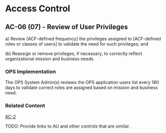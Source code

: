 # Access Control
## AC-06 (07) - Review of User Privileges

a) Review [ACF-defined frequency] the privileges assigned to [ACF-defined roles or classes of users] to validate the need for such privileges; and

(b) Reassign or remove privileges, if necessary, to correctly reflect organizational mission and business needs.

### OPS Implementation

The OPS System Admin(s) reviews the OPS application users list every 180 days to validate correct roles are assigned based on mission and business need.

### Related Content

[AC-2](ac-02/index.md)

TODO: Provide links to AU and other controls that are similar.
